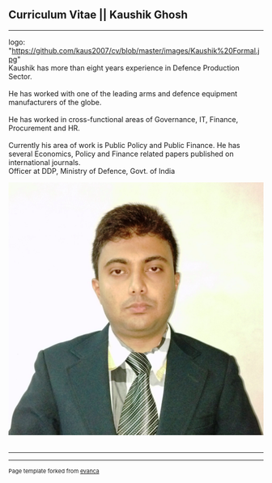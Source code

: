 ## Curriculum Vitae || Kaushik Ghosh

---
logo: "https://github.com/kaus2007/cv/blob/master/images/Kaushik%20Formal.jpg"
  <br>Kaushik has more than eight years experience in Defence Production Sector. <br>
  <br>He has worked with one of the leading arms and defence equipment manufacturers of the globe. <br>
  <br>He has worked in cross-functional areas of Governance, IT, Finance, Procurement and HR. <br>
  <br>Currently his area of work is Public Policy and Public Finance. He has several Economics, Policy and Finance related papers published on international journals.     <br>Officer at DDP, Ministry of Defence, Govt. of India<br>
  

<img src = "https://github.com/kaus2007/cv/blob/master/images/Kaushik%20Formal.jpg"> <img>

---




---
<p style="font-size:11px">Page template forked from <a href="https://github.com/evanca/quick-portfolio">evanca</a></p>
<!-- Remove above link if you don't want to attibute -->
